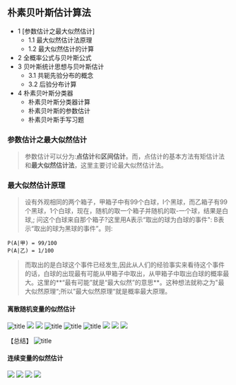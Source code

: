 ## 朴素贝叶斯估计算法
- 1 [参数估计之最大似然估计]
	- 1.1 最大似然估计法原理
	- 1.2 最大似然估计的计算
- 2 全概率公式与贝叶斯公式
- 3 贝叶斯统计思想与贝叶斯估计
	- 3.1 共轭先验分布的概念
	- 3.2 后验分布计算
- 4 朴素贝叶斯分类器
	- 朴素贝叶斯分类器计算
	- 朴素贝叶斯的参数估计
	- 朴素贝叶斯手写习题

### 参数估计之最大似然估计
>参数估计可以分为:**点估计**和**区间估计**。而，点估计的基本方法有矩估计法和**最大似然估计法**，这里主要讨论最大似然估计法。

### 最大似然估计原理
>设有外观相同的两个箱子，甲箱子中有99个白球，I个黑球，而乙箱子有99
个黑球，1个白球，现在，随机的取一个箱子并随机的取-一个球，结果是白球,;
问这个白球来自那个箱子?这里用A表示“取出的球为白球的事件": B表示“取出的球为黑球的事件”。则:
```
P(A|甲) = 99/100
P(A|乙) = 1/100

```
>而取出的是白球这个事件已经发生,因此从人们的经验事实来看待这个事件的话，白球的出现最有可能从甲箱子中取出，从甲箱子中取出白球的概率最大。这里的**“最有可能”就是“最大似然”的意思**。这种想法就称之为"最大似然原理“;所以”最大似然原理“就是概率最大原理。

#### 离散随机变量的似然估计

![title](https://cdn.jsdelivr.net/gh/lyhcc/Picture_Repository/gitnote/2019/10/18/1571383801214-1571383801219.png)
![](https://cdn.jsdelivr.net/gh/lyhcc/Picture_Repository/img/ml_bayes.jpg)
![](https://cdn.jsdelivr.net/gh/lyhcc/Picture_Repository/img/ml_by2.jpg)
![title](https://cdn.jsdelivr.net/gh/lyhcc/Picture_Repository/gitnote/2019/10/18/1571384809760-1571384809764.png)
![title](https://cdn.jsdelivr.net/gh/lyhcc/Picture_Repository/gitnote/2019/10/18/1571384875136-1571384875140.png)
![title](https://cdn.jsdelivr.net/gh/lyhcc/Picture_Repository/gitnote/2019/10/18/1571384924275-1571384924286.png)
![](https://cdn.jsdelivr.net/gh/lyhcc/Picture_Repository/img/ml_bayes3.jpg)
![](https://cdn.jsdelivr.net/gh/lyhcc/Picture_Repository/img/ml_bayes4.jpg)
![](https://cdn.jsdelivr.net/gh/lyhcc/Picture_Repository/img/ml_bayes5.jpg)

【总结】 
![title](https://cdn.jsdelivr.net/gh/lyhcc/Picture_Repository/gitnote/2019/10/18/1571385491778-1571385491783.png)

#### 连续变量的似然估计

![](https://cdn.jsdelivr.net/gh/lyhcc/Picture_Repository/img/20191018160237.jpg)
![](https://cdn.jsdelivr.net/gh/lyhcc/Picture_Repository/img/20191018160310.jpg)
![](https://cdn.jsdelivr.net/gh/lyhcc/Picture_Repository/img/20191018173143.png)
![](https://cdn.jsdelivr.net/gh/lyhcc/Picture_Repository/img/20191018173315.png)


























